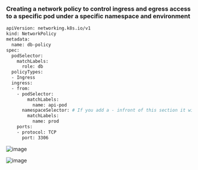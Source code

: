 ### Creating a network policy to control ingress and egress access to a specific pod under a specific namespace and environment  

```sh
apiVersion: networking.k8s.io/v1
kind: NetworkPolicy
metadata:
  name: db-policy
spec:
  podSelector:
    matchLabels:
      role: db
  policyTypes:
  - Ingress
  ingress:
  - from:
    - podSelector:
        matchLabels:
          name: api-pod
      namespaceSelector: # If you add a - infront of this section it will make the policy a separate policy and ingress rule will no longer be podSelector AND namespaceSelector but instead it will OR.
        matchLabels:
          name: prod
    ports:
    - protocol: TCP
      port: 3306
```

![image](https://user-images.githubusercontent.com/4021052/116643792-7b059600-a97a-11eb-8de5-00ae7bf944ae.png)


![image](https://user-images.githubusercontent.com/4021052/116644964-6aa2ea80-a97d-11eb-8f5f-5fed01fbf2d1.png)

